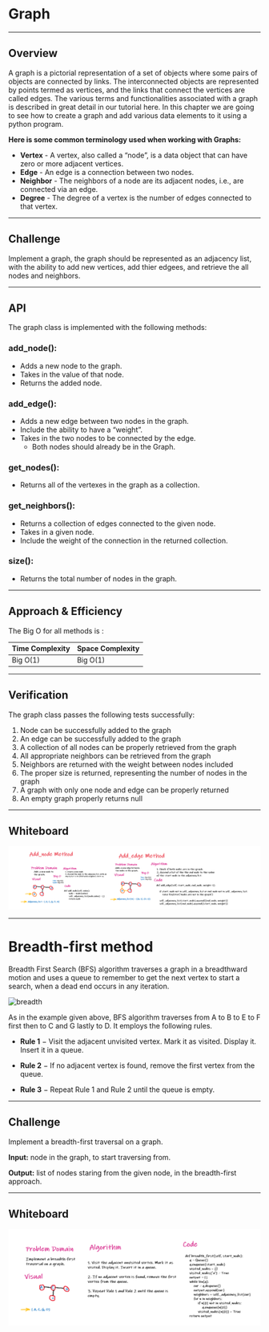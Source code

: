 # Graph 

______________________________________________

## Overview

A graph is a pictorial representation of a set of objects where some pairs of objects are connected by links. The interconnected objects are represented by points termed as vertices, and the links that connect the vertices are called edges. The various terms and functionalities associated with a graph is described in great detail in our tutorial here. In this chapter we are going to see how to create a graph and add various data elements to it using a python program.

**Here is some common terminology used when working with Graphs:**

* **Vertex** - A vertex, also called a “node”, is a data object that can have zero or more adjacent vertices.
* **Edge** - An edge is a connection between two nodes.
* **Neighbor** - The neighbors of a node are its adjacent nodes, i.e., are connected via an edge.
* **Degree** - The degree of a vertex is the number of edges connected to that vertex.

____________________________________________________

## Challenge

Implement a graph, the graph should be represented as an adjacency list, with the ability to add new vertices, add thier edgees, and retrieve the all nodes and neighbors.

_______________________________________________________________________

## API

The graph class is implemented with the following methods:

### add_node():

   * Adds a new node to the graph.
   * Takes in the value of that node.
   * Returns the added node.

### add_edge():

   * Adds a new edge between two nodes in the graph.
   * Include the ability to have a “weight”.
   * Takes in the two nodes to be connected by the edge.
       * Both nodes should already be in the Graph.


### get_nodes():

   * Returns all of the vertexes in the graph as a collection.

### get_neighbors():

   * Returns a collection of edges connected to the given node.
   * Takes in a given node.
   * Include the weight of the connection in the returned collection.

### size():

   * Returns the total number of nodes in the graph.

__________________________________________________________________

## Approach & Efficiency

The Big O for all methods is : 

| Time Complexity | Space Complexity |
|------|--------|
| Big O(1) | Big O(1)|
________________________________________________________________

## Verification

The graph class passes the following tests successfully:

1. Node can be successfully added to the graph
1. An edge can be successfully added to the graph
1. A collection of all nodes can be properly retrieved from the graph
1. All appropriate neighbors can be retrieved from the graph
1. Neighbors are returned with the weight between nodes included
1. The proper size is returned, representing the number of nodes in the graph
1. A graph with only one node and edge can be properly returned
1. An empty graph properly returns null

____________________________________________________________________________

## Whiteboard

![graph](/assets/graph.PNG)

____________________________________________________________

# Breadth-first method

Breadth First Search (BFS) algorithm traverses a graph in a breadthward motion and uses a queue to remember to get the next vertex to start a search, when a dead end occurs in any iteration.

![breadth](https://www.tutorialspoint.com/data_structures_algorithms/images/breadth_first_traversal.jpg)

As in the example given above, BFS algorithm traverses from A to B to E to F first then to C and G lastly to D. It employs the following rules.

  - **Rule 1** − Visit the adjacent unvisited vertex. Mark it as visited. Display it. Insert it in a queue.
  
  - **Rule 2** − If no adjacent vertex is found, remove the first vertex from the queue.
  
  - **Rule 3** − Repeat Rule 1 and Rule 2 until the queue is empty.


_______________________________________________________________________

## Challenge

Implement a breadth-first traversal on a graph.

**Input:** node in the graph, to start traversing from.

**Output:** list of nodes staring from the given node, in the breadth-first approach.

____________________________________________________________________________________

## Whiteboard

![graph](/assets/graphbreadth.PNG)
